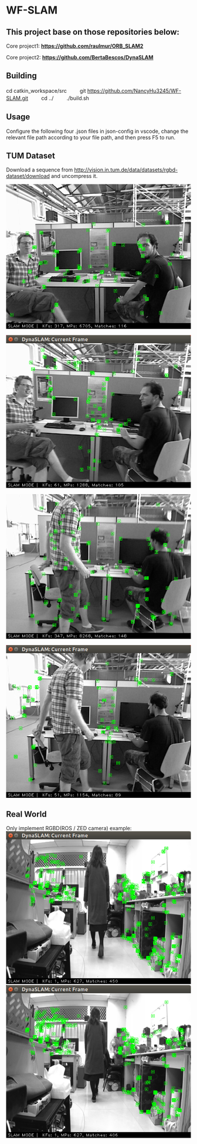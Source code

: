 # WF-SLAM
## This project base on those repositories below:

Core project1: 
    <b>https://github.com/raulmur/ORB_SLAM2</b>

Core project2: 
    <b>https://github.com/BertaBescos/DynaSLAM</b>

## Building
cd catkin_workspace/src  　　
git https://github.com/NancyHu3245/WF-SLAM.git  　　
cd ../  　　
./build.sh  　　


## Usage
Configure the following four .json files in json-config in vscode, change the relevant file path according to your file path, and then press F5 to run.


## TUM Dataset
Download a sequence from http://vision.in.tum.de/data/datasets/rgbd-dataset/download and uncompress it.  

![image](https://github.com/NancyHu3245/WF-SLAM/blob/main/pic1.png)

![image](https://github.com/NancyHu3245/WF-SLAM/blob/main/wf-slam1.png)

![image](https://github.com/NancyHu3245/WF-SLAM/blob/main/pic2.png)

![image](https://github.com/NancyHu3245/WF-SLAM/blob/main/wf-slam2.png)




## Real World 
Only implement RGBD(ROS / ZED camera) example:
![image](https://github.com/NancyHu3245/WF-SLAM/blob/main/zed.png)
![image](https://github.com/NancyHu3245/WF-SLAM/blob/main/zed2.png)

